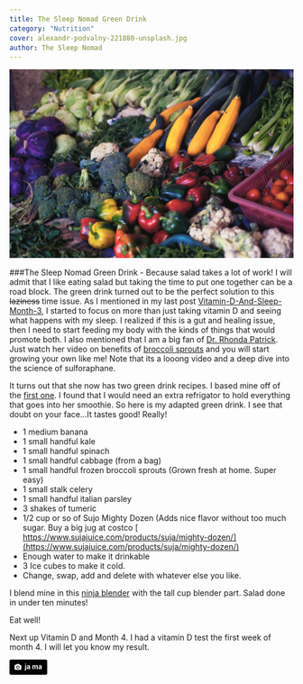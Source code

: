 ```yaml
---
title: The Sleep Nomad Green Drink
category: "Nutrition"
cover: alexandr-podvalny-221880-unsplash.jpg
author: The Sleep Nomad
---
```


![unsplash.com](./alexandr-podvalny-221880-unsplash.jpg)

###The Sleep Nomad Green Drink - Because salad takes a lot of work!
I will admit that I like eating salad but taking the time to put one together can be a road block. The green drink turned out to be the perfect solution to this ~~laziness~~ time issue. As I mentioned in my last post [Vitamin-D-And-Sleep-Month-3](/Vitamin-D-And-Sleep-Month-3), I started to focus on more than just taking vitamin D and seeing what happens with my sleep. I realized if this is a gut and healing issue, then I need to start feeding my body with the kinds of things that would promote both. I also mentioned that I am a big fan of [Dr. Rhonda Patrick](https://www.FoundMyFitness.com). Just watch her video on benefits of [broccoli sprouts](https://www.youtube.com/watch?annotation_id=annotation_2045557717&feature=iv&src_vid=zz4YVJ4aRfg&v=Q0lBVCpq8jc) and you will start growing your own like me! Note that its a looong video and a deep dive into the science of sulforaphane.

It turns out that she now has two green drink recipes. I based mine off of the [first one](https://www.youtube.com/watch?v=Ys86ZgjQQYg&vl=en). I found that I would need an extra refrigator to hold everything that goes into her smoothie. So here is my adapted green drink. I see that doubt on your face...It tastes good! Really!

- 1 medium banana
- 1 small handful kale
- 1 small handful spinach
- 1 small handful cabbage (from a bag)
- 1 small handful frozen broccoli sprouts (Grown fresh at home. Super easy)
- 1 small stalk celery
- 1 small handful italian parsley
- 3 shakes of tumeric
- 1/2 cup or so of Sujo Mighty Dozen (Adds nice flavor without too much sugar. Buy a big jug at costco [ https://www.sujajuice.com/products/suja/mighty-dozen/](https://www.sujajuice.com/products/suja/mighty-dozen/)
- Enough water to make it drinkable
- 3 Ice cubes to make it cold.
- Change, swap, add and delete with whatever else you like.

I blend mine in this [ninja blender](https://www.amazon.com/Professional-Countertop-1100-Watt-Smoothies-BL660/dp/B00939FV8K) with the tall cup blender part. Salad done in under ten minutes!

Eat well!

Next up Vitamin D and Month 4. I had a vitamin D test the first week of month 4. I will let you know my result.

<a style="background-color:black;color:white;text-decoration:none;padding:4px 6px;font-family:-apple-system, BlinkMacSystemFont, &quot;San Francisco&quot;, &quot;Helvetica Neue&quot;, Helvetica, Ubuntu, Roboto, Noto, &quot;Segoe UI&quot;, Arial, sans-serif;font-size:12px;font-weight:bold;line-height:1.2;display:inline-block;border-radius:3px" href="https://unsplash.com/@ja_ma?utm_medium=referral&amp;utm_campaign=photographer-credit&amp;utm_content=creditBadge" target="_blank" rel="noopener noreferrer" title="Download free do whatever you want high-resolution photos from ja ma"><span style="display:inline-block;padding:2px 3px"><svg xmlns="http://www.w3.org/2000/svg" style="height:12px;width:auto;position:relative;vertical-align:middle;top:-1px;fill:white" viewBox="0 0 32 32"><title>unsplash-logo</title><path d="M20.8 18.1c0 2.7-2.2 4.8-4.8 4.8s-4.8-2.1-4.8-4.8c0-2.7 2.2-4.8 4.8-4.8 2.7.1 4.8 2.2 4.8 4.8zm11.2-7.4v14.9c0 2.3-1.9 4.3-4.3 4.3h-23.4c-2.4 0-4.3-1.9-4.3-4.3v-15c0-2.3 1.9-4.3 4.3-4.3h3.7l.8-2.3c.4-1.1 1.7-2 2.9-2h8.6c1.2 0 2.5.9 2.9 2l.8 2.4h3.7c2.4 0 4.3 1.9 4.3 4.3zm-8.6 7.5c0-4.1-3.3-7.5-7.5-7.5-4.1 0-7.5 3.4-7.5 7.5s3.3 7.5 7.5 7.5c4.2-.1 7.5-3.4 7.5-7.5z"></path></svg></span><span style="display:inline-block;padding:2px 3px">ja ma</span></a>
